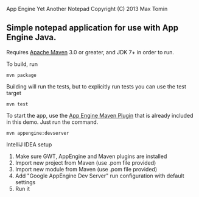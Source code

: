 App Engine Yet Another Notepad
Copyright (C) 2013 Max Tomin

## Simple notepad application for use with App Engine Java.

Requires [Apache Maven](http://maven.apache.org) 3.0 or greater, and JDK 7+ in order to run.

To build, run

    mvn package

Building will run the tests, but to explicitly run tests you can use the test target

    mvn test

To start the app, use the [App Engine Maven Plugin](http://code.google.com/p/appengine-maven-plugin/) that is already included in this demo.  Just run the command.

    mvn appengine:devserver

IntelliJ IDEA setup

   1. Make sure GWT, AppEngine and Maven plugins are installed
   2. Import new project from Maven (use .pom file provided)
   3. Import new module from Maven (use .pom file provided)
   4. Add "Google AppEngine Dev Server" run configuration with default settings
   5. Run it
